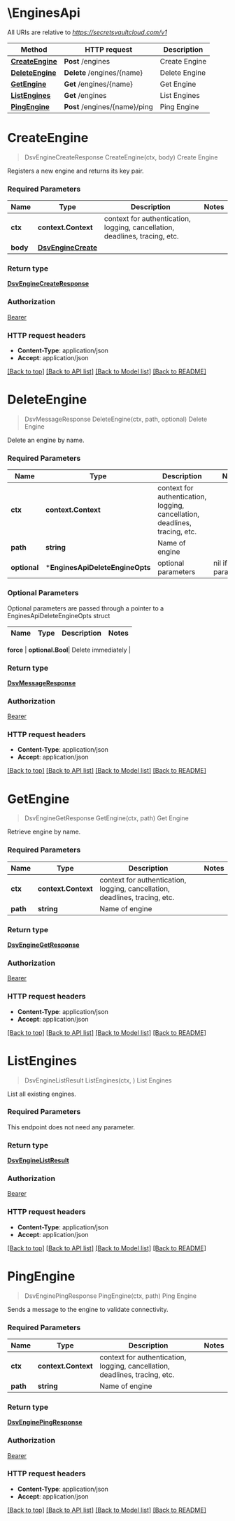 # \EnginesApi

All URIs are relative to *https://secretsvaultcloud.com/v1*

Method | HTTP request | Description
------------- | ------------- | -------------
[**CreateEngine**](EnginesApi.md#CreateEngine) | **Post** /engines | Create Engine
[**DeleteEngine**](EnginesApi.md#DeleteEngine) | **Delete** /engines/{name} | Delete Engine
[**GetEngine**](EnginesApi.md#GetEngine) | **Get** /engines/{name} | Get Engine
[**ListEngines**](EnginesApi.md#ListEngines) | **Get** /engines | List Engines
[**PingEngine**](EnginesApi.md#PingEngine) | **Post** /engines/{name}/ping | Ping Engine


# **CreateEngine**
> DsvEngineCreateResponse CreateEngine(ctx, body)
Create Engine

Registers a new engine and returns its key pair.

### Required Parameters

Name | Type | Description  | Notes
------------- | ------------- | ------------- | -------------
 **ctx** | **context.Context** | context for authentication, logging, cancellation, deadlines, tracing, etc.
  **body** | [**DsvEngineCreate**](DsvEngineCreate.md)|  | 

### Return type

[**DsvEngineCreateResponse**](EngineCreateResponse.md)

### Authorization

[Bearer](../README.md#Bearer)

### HTTP request headers

 - **Content-Type**: application/json
 - **Accept**: application/json

[[Back to top]](#) [[Back to API list]](../README.md#documentation-for-api-endpoints) [[Back to Model list]](../README.md#documentation-for-models) [[Back to README]](../README.md)

# **DeleteEngine**
> DsvMessageResponse DeleteEngine(ctx, path, optional)
Delete Engine

Delete an engine  by name.

### Required Parameters

Name | Type | Description  | Notes
------------- | ------------- | ------------- | -------------
 **ctx** | **context.Context** | context for authentication, logging, cancellation, deadlines, tracing, etc.
  **path** | **string**| Name of engine | 
 **optional** | ***EnginesApiDeleteEngineOpts** | optional parameters | nil if no parameters

### Optional Parameters
Optional parameters are passed through a pointer to a EnginesApiDeleteEngineOpts struct

Name | Type | Description  | Notes
------------- | ------------- | ------------- | -------------

 **force** | **optional.Bool**| Delete immediately | 

### Return type

[**DsvMessageResponse**](MessageResponse.md)

### Authorization

[Bearer](../README.md#Bearer)

### HTTP request headers

 - **Content-Type**: application/json
 - **Accept**: application/json

[[Back to top]](#) [[Back to API list]](../README.md#documentation-for-api-endpoints) [[Back to Model list]](../README.md#documentation-for-models) [[Back to README]](../README.md)

# **GetEngine**
> DsvEngineGetResponse GetEngine(ctx, path)
Get Engine

Retrieve engine by name.

### Required Parameters

Name | Type | Description  | Notes
------------- | ------------- | ------------- | -------------
 **ctx** | **context.Context** | context for authentication, logging, cancellation, deadlines, tracing, etc.
  **path** | **string**| Name of engine | 

### Return type

[**DsvEngineGetResponse**](EngineGetResponse.md)

### Authorization

[Bearer](../README.md#Bearer)

### HTTP request headers

 - **Content-Type**: application/json
 - **Accept**: application/json

[[Back to top]](#) [[Back to API list]](../README.md#documentation-for-api-endpoints) [[Back to Model list]](../README.md#documentation-for-models) [[Back to README]](../README.md)

# **ListEngines**
> DsvEngineListResult ListEngines(ctx, )
List Engines

List all existing engines.

### Required Parameters
This endpoint does not need any parameter.

### Return type

[**DsvEngineListResult**](EngineListResult.md)

### Authorization

[Bearer](../README.md#Bearer)

### HTTP request headers

 - **Content-Type**: application/json
 - **Accept**: application/json

[[Back to top]](#) [[Back to API list]](../README.md#documentation-for-api-endpoints) [[Back to Model list]](../README.md#documentation-for-models) [[Back to README]](../README.md)

# **PingEngine**
> DsvEnginePingResponse PingEngine(ctx, path)
Ping Engine

Sends a message to the engine to validate connectivity.

### Required Parameters

Name | Type | Description  | Notes
------------- | ------------- | ------------- | -------------
 **ctx** | **context.Context** | context for authentication, logging, cancellation, deadlines, tracing, etc.
  **path** | **string**| Name of engine | 

### Return type

[**DsvEnginePingResponse**](EnginePingResponse.md)

### Authorization

[Bearer](../README.md#Bearer)

### HTTP request headers

 - **Content-Type**: application/json
 - **Accept**: application/json

[[Back to top]](#) [[Back to API list]](../README.md#documentation-for-api-endpoints) [[Back to Model list]](../README.md#documentation-for-models) [[Back to README]](../README.md)

